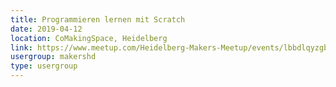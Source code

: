 ```yaml
---
title: Programmieren lernen mit Scratch
date: 2019-04-12
location: CoMakingSpace, Heidelberg
link: https://www.meetup.com/Heidelberg-Makers-Meetup/events/lbbdlqyzgbqb/
usergroup: makershd
type: usergroup
---
```


